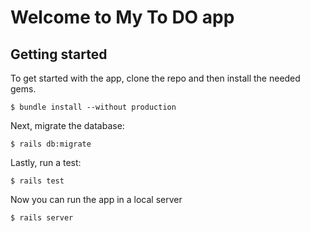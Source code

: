 # Welcome to My To DO app

## Getting started

To get started with the app, clone the repo and then install the needed gems.

```
$ bundle install --without production
```
Next, migrate the database:

```
$ rails db:migrate
```
Lastly, run a test:

```
$ rails test
```

Now you can run the app in a local server

```
$ rails server
```
